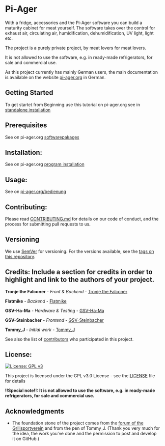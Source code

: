 # Pi-Ager
With a fridge, accessories and the Pi-Ager software you can build a maturity cabinet for meat yourself. The software takes over the control for exhaust air, circulating air, humidification, dehumidification, UV light, light etc.

The project is a purely private project, by meat lovers for meat lovers.

It is not allowed to use the software, e.g. in ready-made refrigerators, for sale and commercial use.

As this project currently has mainly German users, the main documentation is available on the website [pi-ager.org](http://pi-ager.org) in German.

## Getting Started
To get startet from Beginning use this tutorial on pi-ager.org see in [standalone installation](http://pi-ager.org/installation/standalone_installation)

## Prerequisites
See on pi-ager.org [softwarepakages](http://pi-ager.org/installation/standalone_installation#software-packages)

## Installation:
See on pi-ager.org [program installation](http://pi-ager.org/installation/standalone_installation#program-maturity-cabinet-control)

## Usage:
See on [pi-ager.org/bedienung](http://pi-ager.org/bedienung/)

## Contributing:
Please read [CONTRIBUTING.md](CONTRIBUTING.md) for details on our code of conduct, and the process for submitting pull requests to us.

## Versioning
We use [SemVer](http://semver.org/) for versioning. For the versions available, see the [tags on this repository](https://github.com/Tronje-the-Falconer/Pi-Ager/tags). 

## Credits: Include a section for credits in order to highlight and link to the authors of your project.

 **Tronje the Falconer**  - *Front & Backend* - [Tronje the Falconer](https://github.com/Tronje-the-Falconer)
 
 **Flatmike** - *Backend* - [Flatmike](https://github.com/Flatmike)
 
 **GSV-Ha-Ma** - *Hardware & Testing* - [GSV-Ha-Ma](https://github.com/GSV-Ha-Ma)
 
 **GSV-Steinbacher** - *Frontend* - [GSV-Steinbacher](https://github.com/GSV-Steinbacher)
 
 **Tommy_J** - *Initial work* - [Tommy_J](https://www.grillsportverein.de/forum/members/tommy_j.54659/)

See also the list of [contributors](https://github.com/Tronje-the-Falconer/Pi-Ager/contributors) who participated in this project.


## License:

[![License: GPL v3](https://img.shields.io/badge/License-GPL%20v3-blue.svg)](https://www.gnu.org/licenses/gpl-3.0)

This project is licensed under the GPL v3.0 License - see the [LICENSE](LICENSE) file for details

**!!Special note!!: It is not allowed to use the software, e.g. in ready-made refrigerators, for sale and commercial use.**

## Acknowledgments

* The foundation stone of the project comes from the [forum of the Grillsportverein](https://www.grillsportverein.de/forum/threads/reifeschranksteuerung-per-raspberry-pi-tutorial.231649/) and from the pen of Tommy_J. (Thank you very much for the idea, the work you've done and the permission to post and develop it on GitHub.)
